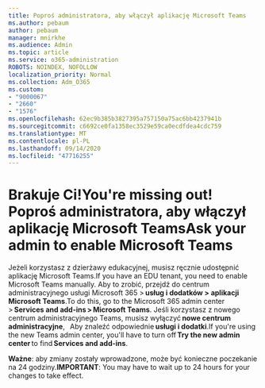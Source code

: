```yaml
---
title: Poproś administratora, aby włączył aplikację Microsoft Teams
ms.author: pebaum
author: pebaum
manager: mnirkhe
ms.audience: Admin
ms.topic: article
ms.service: o365-administration
ROBOTS: NOINDEX, NOFOLLOW
localization_priority: Normal
ms.collection: Adm_O365
ms.custom:
- "9000067"
- "2660"
- "1576"
ms.openlocfilehash: 62ec9b385b3827395a757150a75ac6bb4237941b
ms.sourcegitcommit: c6692ce0fa1358ec3529e59ca0ecdfdea4cdc759
ms.translationtype: MT
ms.contentlocale: pl-PL
ms.lasthandoff: 09/14/2020
ms.locfileid: "47716255"
---
```

# <a name="youre-missing-out-ask-your-admin-to-enable-microsoft-teams"></a><span data-ttu-id="dc670-102">Brakuje Ci!</span><span class="sxs-lookup"><span data-stu-id="dc670-102">You're missing out!</span></span> <span data-ttu-id="dc670-103">Poproś administratora, aby włączył aplikację Microsoft Teams</span><span class="sxs-lookup"><span data-stu-id="dc670-103">Ask your admin to enable Microsoft Teams</span></span>

<span data-ttu-id="dc670-104">Jeżeli korzystasz z dzierżawy edukacyjnej, musisz ręcznie udostępnić aplikację Microsoft Teams.</span><span class="sxs-lookup"><span data-stu-id="dc670-104">If you have an EDU tenant, you need to enable Microsoft Teams manually.</span></span> <span data-ttu-id="dc670-105">Aby to zrobić, przejdź do centrum administracyjnego usługi Microsoft 365 > **usług i dodatków > aplikacji Microsoft Teams**.</span><span class="sxs-lookup"><span data-stu-id="dc670-105">To do this, go to the Microsoft 365 admin center > **Services and add-ins > Microsoft Teams**.</span></span> <span data-ttu-id="dc670-106">Jeśli korzystasz z nowego centrum administracyjnego Teams, musisz wyłączyć **nowe centrum administracyjne**,   Aby znaleźć odpowiednie **usługi i dodatki**.</span><span class="sxs-lookup"><span data-stu-id="dc670-106">If you're using the new Teams admin center, you'll have to turn off **Try the new admin center** to find **Services and add-ins**.</span></span> 

<span data-ttu-id="dc670-107">**Ważne**: aby zmiany zostały wprowadzone, może być konieczne poczekanie na 24 godziny.</span><span class="sxs-lookup"><span data-stu-id="dc670-107">**IMPORTANT**: You may have to wait up to 24 hours for your changes to take effect.</span></span>